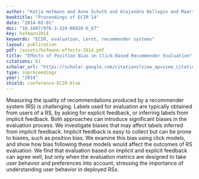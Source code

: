 ```yaml
---
author: "Katja Hofmann and Anne Schuth and Alejandro Bellogin and Maarten de Rijke"
booktitle: "Proceedings of ECIR'14"
date: "2014-01-01"
doi: "10.1007/978-3-319-06028-6_67"
key: hofmann2014
keywords: "ECIR, evaluation, Lerot, recommender systems"
layout: publication
pdf: /assets/hofmann-effects-2014.pdf
title: "Eﬀects of Position Bias on Click-Based Recommender Evaluation"
citations: 61
scholar_url: "https://scholar.google.com/citations?view_op=view_citation&hl=en&user=Y3ahb_wAAAAJ&pagesize=100&citation_for_view=Y3ahb_wAAAAJ:ILKRHgRFtOwC"
type: inproceedings
year: "2014"
shield: conference-ECIR-blue
---
```


Measuring the quality of recommendations produced by a recommender system (RS) is challenging. Labels used for
evaluation are typically obtained from users of a RS, by asking for explicit feedback, or inferring labels from implicit
feedback. Both approaches can introduce significant biases in the evaluation process. We investigate biases that may
affect labels inferred from implicit feedback. Implicit feedback is easy to collect but can be prone to biases, such as
position bias. We examine this bias using click models, and show how bias following these models would affect the
outcomes of RS evaluation. We find that evaluation based on implicit and explicit feedback can agree well, but only when
the evaluation metrics are designed to take user behavior and preferences into account, stressing the importance of
understanding user behavior in deployed RSs.
